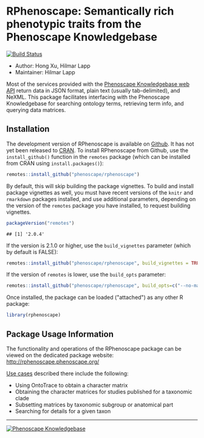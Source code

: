 <!-- README.md is generated from README.rmd. Please edit that file -->
RPhenoscape: Semantically rich phenotypic traits from the Phenoscape Knowledgebase
==================================================================================

[![Build Status](https://travis-ci.org/phenoscape/rphenoscape.svg?branch=master)](https://travis-ci.org/phenoscape/rphenoscape)

-   Author: Hong Xu, Hilmar Lapp
-   Maintainer: Hilmar Lapp

Most of the services provided with the [Phenoscape Knowledgebase web API](http://kb.phenoscape.org/apidocs/) return data in JSON format, plain text (usually tab-delimited), and NeXML. This package facilitates interfacing with the Phenoscape Knowledgebase for searching ontology terms, retrieving term info, and querying data matrices.

Installation
------------

The development version of RPhenoscape is available on [Github](http://github.com/phenoscape/rphenoscape). It has not yet been released to [CRAN](https://cran.r-project.org). To install RPhenoscape from Github, use the `install_github()` function in the `remotes` package (which can be installed from CRAN using `install.packages()`):

``` r
remotes::install_github("phenoscape/rphenoscape")
```

By default, this will skip building the package vignettes. To build and install package vignettes as well, you must have recent versions of the `knitr` and `rmarkdown` packages installed, and use additional parameters, depending on the version of the `remotes` package you have installed, to request building vignettes.

``` r
packageVersion("remotes")
```

    ## [1] '2.0.4'

If the version is 2.1.0 or higher, use the `build_vignettes` parameter (which by default is FALSE):

``` r
remotes::install_github("phenoscape/rphenoscape", build_vignettes = TRUE)
```

If the version of `remotes` is lower, use the `build_opts` parameter:

``` r
remotes::install_github("phenoscape/rphenoscape", build_opts=c("--no-manual"))
```

Once installed, the package can be loaded ("attached") as any other R package:

``` r
library(rphenoscape)
```

Package Usage Information
-------------------------

The functionality and operations of the RPhenoscape package can be viewed on the dedicated package website: <http://rphenoscape.phenoscape.org/>

[Use cases](https://github.com/phenoscape/rphenoscape/wiki/User-Stories) described there include the following:

-   Using OntoTrace to obtain a character matrix
-   Obtaining the character matrices for studies published for a taxonomic clade
-   Subsetting matrices by taxonomic subgroup or anatomical part
-   Searching for details for a given taxon

------------------------------------------------------------------------

[![Phenoscape Knowledgebase](https://wiki.phenoscape.org/wg/phenoscape/images/f/f6/Phenoscape_Logo.png)](http://kb.phenoscape.org)
